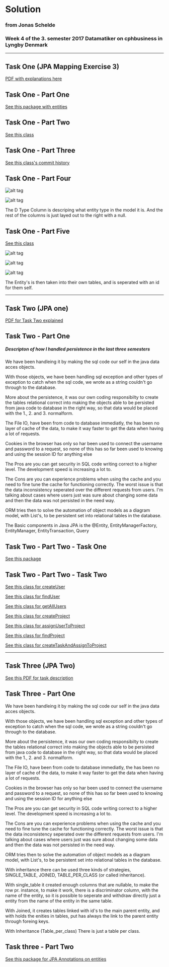 # Solution
### from Jonas Schelde
### Week 4 of the 3. semester 2017 Datamatiker on cphbusiness in Lyngby Denmark

---

## Task One (JPA Mapping Exercise 3)

[PDF with explanations here](https://github.com/scheldejonas/Exercises/blob/master/SP/SP3/JPA_MappingExercise-3.pdf)

## Task One - Part One

[See this package with entities](https://github.com/scheldejonas/Exercises/tree/master/SP/SP3/solution-jpa-mapping-exercise-three/src/main/java/domain)

## Task One - Part Two

[See this class](https://github.com/scheldejonas/Exercises/blob/master/SP/SP3/solution-jpa-mapping-exercise-three/src/main/java/domain/DiscountFixed.java)

## Task One - Part Three

[See this class's commit history](https://github.com/scheldejonas/Exercises/blob/master/SP/SP3/solution-jpa-mapping-exercise-three/src/main/java/domain/DiscountQuantity.java)

## Task One - Part Four

![alt tag](http://schelde.info/wp-content/uploads/2017/02/scheldeinfo_sp-3-task-one-part-4.png)

![alt tag](http://schelde.info/wp-content/uploads/2017/02/scheldeinfo_sp-3-task-one-part-4-1.png)

The D Type Column is descriping what entity type in the model it is.
And the rest of the columns is just layed out to the right with a null.

## Task One - Part Five

[See this class](https://github.com/scheldejonas/Exercises/blob/master/SP/SP3/solution-jpa-mapping-exercise-three/src/main/java/domain/DiscountType.java)

![alt tag](http://schelde.info/wp-content/uploads/2017/02/scheldeinfo_screen-shot-2017-02-24-at-08.51.43.png)

![alt tag](http://schelde.info/wp-content/uploads/2017/02/scheldeinfo_screen-shot-2017-02-24-at-08.51.54.png)

![alt tag](http://schelde.info/wp-content/uploads/2017/02/scheldeinfo_screen-shot-2017-02-24-at-08.52.02.png)

The Entity's is then taken into their own tables, and is seperated with an id for them self. 

---

## Task Two (JPA one)

[PDF for Task Two explained](https://github.com/scheldejonas/Exercises/blob/master/SP/SP3/exam-preparation_JPA1.pdf)

## Task Two - Part One

##### Descripton of how I handled persistence in the last three semesters

We have been handleing it by making the sql code our self in the java data acces objects.

With those objects, we have been handling sql exception and other types of exception to catch when the sql code, we wrote as a string couldn't go through to the database.

More about the persistence, it was our own coding responsibilty to create the tables relational correct into making the objects able to be persisted from java code to database in the right way, so that data would be placed with the 1., 2. and 3. normalform.

The File IO, have been from code to database immediatly, the has been no layer of cache of the data, to make it way faster to get the data when having a lot of requests.

Cookies in the browser has only so har been used to connect the username and password to a request, so none of this has so far been used to knowing and using the session ID for anything else

The Pros are you can get security in SQL code writing correct to a higher level. The development speed is increasing a lot to.

The Cons are you can experience problems when using the cache and you need to fine tune the cache for functioning correctly. The worst issue is that the data inconsistency seperated over the different requests from users. I'm talking about cases where users just was sure about changing some data and then the data was not persisted in the need way.

ORM tries then to solve the automation of object models as a diagram model, with List's, to be persistent set into relational tables in the database.

The Basic components in Java JPA is the @Entity, EntityManagerFactory, EntityManager, EntityTransaction, Query

## Task Two - Part Two - Task One

[See this package](https://github.com/scheldejonas/Exercises/tree/master/SP/SP3/solution-jpa-one/src/main/java/domain)

## Task Two - Part Two - Task Two

[See this class for createUser](https://github.com/scheldejonas/Exercises/blob/master/SP/SP3/solution-jpa-one/src/main/java/dao/ProjectUserDaoImpl.java)

[See this class for findUser](https://github.com/scheldejonas/Exercises/blob/master/SP/SP3/solution-jpa-one/src/main/java/dao/ProjectUserDaoImpl.java)

[See this class for getAllUsers](https://github.com/scheldejonas/Exercises/blob/master/SP/SP3/solution-jpa-one/src/main/java/dao/ProjectUserDaoImpl.java)

[See this class for createProject](https://github.com/scheldejonas/Exercises/blob/master/SP/SP3/solution-jpa-one/src/main/java/dao/ProjectDaoImpl.java)

[See this class for assignUserToProject](https://github.com/scheldejonas/Exercises/blob/master/SP/SP3/solution-jpa-one/src/main/java/service/ProjectServiceImpl.java)

[See this class for findProject](https://github.com/scheldejonas/Exercises/blob/master/SP/SP3/solution-jpa-one/src/main/java/dao/ProjectDaoImpl.java)

[See this class for createTaskAndAssignToProject](https://github.com/scheldejonas/Exercises/blob/master/SP/SP3/solution-jpa-one/src/main/java/service/ProjectServiceImpl.java)

---

## Task Three (JPA Two)

[See this PDF for task description](https://github.com/scheldejonas/Exercises/blob/master/SP/SP3/exam-preparation_JPA2.pdf)

## Task Three - Part One

We have been handleing it by making the sql code our self in the java data acces objects.

With those objects, we have been handling sql exception and other types of exception to catch when the sql code, we wrote as a string couldn't go through to the database.

More about the persistence, it was our own coding responsibilty to create the tables relational correct into making the objects able to be persisted from java code to database in the right way, so that data would be placed with the 1., 2. and 3. normalform.

The File IO, have been from code to database immediatly, the has been no layer of cache of the data, to make it way faster to get the data when having a lot of requests.

Cookies in the browser has only so har been used to connect the username and password to a request, so none of this has so far been used to knowing and using the session ID for anything else

The Pros are you can get security in SQL code writing correct to a higher level. The development speed is increasing a lot to.

The Cons are you can experience problems when using the cache and you need to fine tune the cache for functioning correctly. The worst issue is that the data inconsistency seperated over the different requests from users. I'm talking about cases where users just was sure about changing some data and then the data was not persisted in the need way.

ORM tries then to solve the automation of object models as a diagram model, with List's, to be persistent set into relational tables in the database.

With inheritance there can be used three kinds of strategies, SINGLE_TABLE, JOINED, TABLE_PER_CLASS (or called inheritance).

With single_table it created enough columns that are nullable, to make the row pr. instance, to make it work, there is a discriminator column, with the name of the entity, so it is possible to seperate and withdraw directly just a entity from the name of the entity in the same table.

With Joined, it creates tables linked with id's to the main parent entity, and with holds the enities in tables, put has always the link to the parent entity through foreing keys.

With Inheritance (Table_per_class) There is just a table per class.

## Task three - Part Two

[See this package for JPA Annotations on entities](https://github.com/scheldejonas/Exercises/tree/master/SP/SP3/solution-jpa-two/src/main/java/domain)
